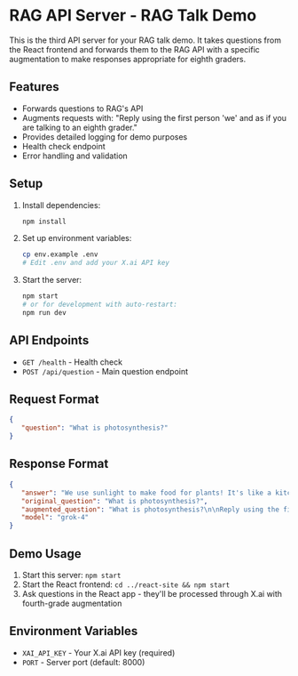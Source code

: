 # RAG API Server - RAG Talk Demo

This is the third API server for your RAG talk demo. It takes questions from the
React frontend and forwards them to the RAG API with a specific augmentation to
make responses appropriate for eighth graders.

## Features

- Forwards questions to RAG's API
- Augments requests with: "Reply using the first person 'we' and as if you are
  talking to an eighth grader."
- Provides detailed logging for demo purposes
- Health check endpoint
- Error handling and validation

## Setup

1. Install dependencies:
   ```bash
   npm install
   ```

2. Set up environment variables:
   ```bash
   cp env.example .env
   # Edit .env and add your X.ai API key
   ```

3. Start the server:
   ```bash
   npm start
   # or for development with auto-restart:
   npm run dev
   ```

## API Endpoints

- `GET /health` - Health check
- `POST /api/question` - Main question endpoint

## Request Format

```json
{
   "question": "What is photosynthesis?"
}
```

## Response Format

```json
{
   "answer": "We use sunlight to make food for plants! It's like a kitchen in the leaves...",
   "original_question": "What is photosynthesis?",
   "augmented_question": "What is photosynthesis?\n\nReply using the first person 'we' and as if you are talking to a fourth grader.",
   "model": "grok-4"
}
```

## Demo Usage

1. Start this server: `npm start`
2. Start the React frontend: `cd ../react-site && npm start`
3. Ask questions in the React app - they'll be processed through X.ai with
   fourth-grade augmentation

## Environment Variables

- `XAI_API_KEY` - Your X.ai API key (required)
- `PORT` - Server port (default: 8000)
